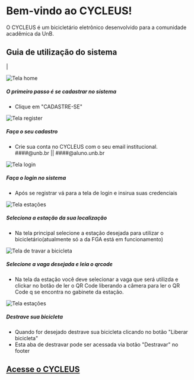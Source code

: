 # Bem-vindo ao CYCLEUS!

O CYCLEUS é um bicicletário eletrônico desenvolvido para a comunidade acadêmica da UnB.

## Guia de utilização do sistema

|

![Tela home](./img/inicial.png)

##### O primeiro passo é se cadastrar no sistema

- Clique em "CADASTRE-SE"

![Tela register](./img/register.png)

##### Faça o seu cadastro

- Crie sua conta no CYCLEUS com o seu email institucional. ####@unb.br || ####@aluno.unb.br

![Tela login](./img/login.png)

##### Faça o login no sistema

- Após se registrar vá para a tela de login e insirua suas credenciais

![Tela estações](./img/main_station.png)

##### Seleciona a estação da sua localização

- Na tela principal selecione a estação desejada para utilizar o bicicletário(atualmente só a da FGA está em funcionamento)

![Tela de travar a bicicleta](./img/station.png)

##### Selecione a vaga desejada e leia o qrcode

- Na tela da estação você deve selecionar a vaga que será utilizda e clickar no botão de ler o QR Code liberando a câmera para ler o QR Code q se encontra no gabinete da estação.

![Tela estações](./img/unlock.png)

##### Destrave sua bicicleta

- Quando for desejado destrave sua bicicleta clicando no botão "Liberar bicicleta"
- Esta aba de destravar pode ser acessada via botão "Destravar" no footer

## [Acesse o CYCLEUS]()

